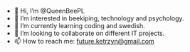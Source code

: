 - 👋 Hi, I’m @QueenBeePL
- 👀 I’m interested in beekiping, technology and psychology.
- 🌱 I’m currently learning coding and swedish.
- 💞️ I’m looking to collaborate on different IT projects.
- 📫 How to reach me: future.ketrzyn@gmail.com

<!---
QueenBeePL/QueenBeePL is a ✨ special ✨ repository because its `README.md` (this file) appears on your GitHub profile.
You can click the Preview link to take a look at your changes.
--->

